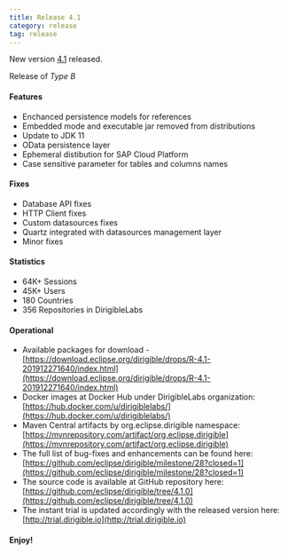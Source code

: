 ```yaml
---
title: Release 4.1
category: release
tag: release
---
```


New version [4.1](https://download.eclipse.org/dirigible/drops/R-4.1-201912271640/index.html) released.

Release of *Type B*

#### Features

* Enchanced persistence models for references
* Embedded mode and executable jar removed from distributions
* Update to JDK 11
* OData persistence layer
* Ephemeral distibution for SAP Cloud Platform
* Case sensitive parameter for tables and columns names


#### Fixes

* Database API fixes
* HTTP Client fixes
* Custom datasources fixes
* Quartz integrated with datasources management layer
* Minor fixes

#### Statistics

* 64K+ Sessions
* 45K+ Users
* 180 Countries
* 356 Repositories in DirigibleLabs

#### Operational

* Available packages for download - [https://download.eclipse.org/dirigible/drops/R-4.1-201912271640/index.html](https://download.eclipse.org/dirigible/drops/R-4.1-201912271640/index.html)
* Docker images at Docker Hub under DirigibleLabs organization:	[https://hub.docker.com/u/dirigiblelabs/](https://hub.docker.com/u/dirigiblelabs/)
* Maven Central artifacts by org.eclipse.dirigible namespace: [https://mvnrepository.com/artifact/org.eclipse.dirigible](https://mvnrepository.com/artifact/org.eclipse.dirigible)
* The full list of bug-fixes and enhancements can be found here: [https://github.com/eclipse/dirigible/milestone/28?closed=1](https://github.com/eclipse/dirigible/milestone/28?closed=1)
* The source code is available at GitHub repository here: [https://github.com/eclipse/dirigible/tree/4.1.0](https://github.com/eclipse/dirigible/tree/4.1.0)
* The instant trial is updated accordingly with the released version here: [http://trial.dirigible.io](http://trial.dirigible.io)

#### Enjoy!
